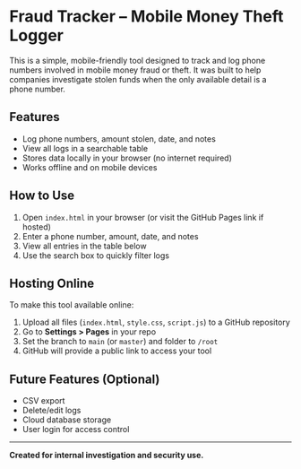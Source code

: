# Fraud Tracker – Mobile Money Theft Logger

This is a simple, mobile-friendly tool designed to track and log phone numbers involved in mobile money fraud or theft. It was built to help companies investigate stolen funds when the only available detail is a phone number.

## Features

- Log phone numbers, amount stolen, date, and notes
- View all logs in a searchable table
- Stores data locally in your browser (no internet required)
- Works offline and on mobile devices

## How to Use

1. Open `index.html` in your browser (or visit the GitHub Pages link if hosted)
2. Enter a phone number, amount, date, and notes
3. View all entries in the table below
4. Use the search box to quickly filter logs

## Hosting Online

To make this tool available online:

1. Upload all files (`index.html`, `style.css`, `script.js`) to a GitHub repository
2. Go to **Settings > Pages** in your repo
3. Set the branch to `main` (or `master`) and folder to `/root`
4. GitHub will provide a public link to access your tool

## Future Features (Optional)

- CSV export
- Delete/edit logs
- Cloud database storage
- User login for access control

---

**Created for internal investigation and security use.**
